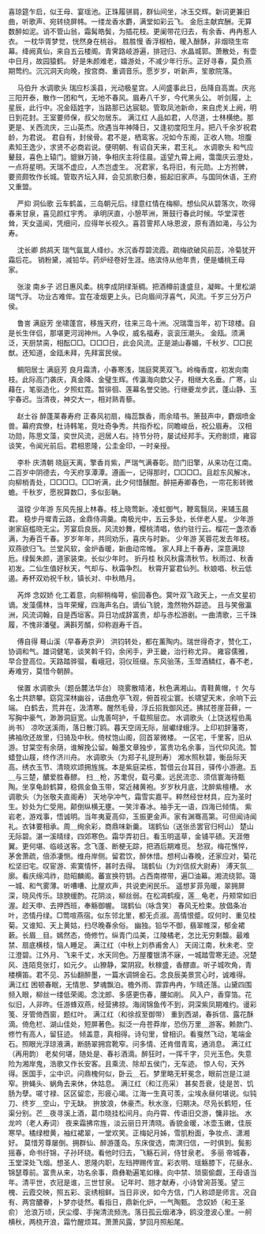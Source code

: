 <!-- { "loadSidebar": true } -->
喜琼筵乍启，似王母、宴瑶池。正珠履骈肩，群仙间坐，冰玉交辉。新词更兼旧曲，听歌声、宛转绕屏帏。一缕龙香水麝，满堂如彩云飞。 
金卮主献宾酬。无算数醉如泥。诮不管山翁，霜髯皓鬓，为插花枝。更阑带花归去，有余香、冉冉惹人衣。 
一枕华胥梦觉，恍然身在桃谷。 
胜胜慢
香浮椒柏，暖入酴酥，非烟晓生帘幕。绛阙真仙，来自五云楼阁。青霁路岐游遍，排冠归、水晶城郭。萧散处，有壶中日月，故园猿鹤。 
好是朱颜难老，嬉游处，不减少年行乐。正好寻春，莫负燕期莺约。沉沉洞天向晚，按宫商、重调音乐。愿岁岁，听新声，笙歌院落。 

　
马伯升
水调歌头
瑞应杉溪县，光动极星宫。人间盛事此日，岳降自高嵩。庆兆三阳开泰，散作一团和气，无地不春风。眉寿八千岁，今代黑头公。 
听剑履，上星辰，此行中。况金瓯姓字，当路那已达宸聪。管取凤池新命，来自虎关上阙，明日到花封。王室要师保，叔父勿居东。 
满江红
人品如君，人尽道，士林横绝。那更是、关西流庆，三山英杰。欣遇当年神降日，又逢初度阳生月。把八千余岁祝君龄，为君说。 
君自有，封侯骨。君不是，栖鸾客。况如今东阁，正收人物。坦腹素知王逸少，求贤不必商岩说。便明朝、有诏自天来，君王礼。 
水调歌头
和气应鼙鼓，喜色上辕门。貔貅万骑，争相庆主将佳晨。遥望九霄上阙，霭霭庆云澄处，一点将星明。天瑞不虚应，人杰岂虚生。 
况君家，名将旧，有元勋。上方拊髀，要资颇牧作长城。管取齐坛入拜，会见凯歌归奏，振起旧家声。与国同休语，王府又重盟。 

　
严抑
洞仙歌
云车鹤盖，三岛朝元后。绿意红情在梅柳。想仙风从碧落次，吹得春来甘泉，喜见颜红宇秀。 
承明厌直，小憩苹洲，箫鼓行春此时候。华堂深苍耸，天女遥闻，凭细问，应得年长视久。喜苕霅邦人咏恩波，原有酒如渑，与公为寿。 

　
沈长卿
鹧鸪天
瑞气氤氲人绛纱。水沉香荐碧流霞。疏梅欲破风前蕊，冷菊犹开霜后花。 
销粉黛，减铅华。药炉经卷好生涯。络滨侍从他年贵，便是蟠桃王母家。 

　
张浚
南乡子
迟日惠风柔。桃李成阴绿渐稠。把酒樽前逢盛旦，凝眸。十里松湖瑞气浮。 
功业古难侔。宜在凌烟更上头。已向眉间浮喜气，风流。千岁三分万户侯。 

　
鲁訔
满庭芳
坐啸蓬宫，移旌天府，往来三岛十洲。况瑞霭当年，初下琼楼。自是长生伴侣，那堪更河润神州。人争叹，威名福寿，衮衮压潮头。 
金瓯。须满泛，天厨禁脔，相酝□□。□□□日，此会风流。正是湖山春媚，千秋岁、□□民猷。还知道，金瓯未拜，先拜富民侯。 

　
鲷阳居士
满庭芳
良月霜清，小春寒浅，瑞庭蓂荚双飞。岭梅香度，初发向南枝。此际高门袭庆，真金降、金璧生辉。传瀛海向歆父子，相继大名垂。广寒，山藉在，笔驱造化，夕照虹霓。暂徘徊、莲幕名誉交驰。行继夔龙步武，蓬山静、玉宇春迟。当清夜，神交大一，相对熟青藜。 

　
赵士谷
醉蓬莱春寿府
正春风初扇，梅蕊飘香，雨余晴书。箫鼓声中，麝烟喷金兽。幕府宾僚，杜诗韩笔，竞吐奇争秀。共指乔松，同瞻峻岳，祝公眉寿。 
汉相功勋，陈思文藻，奕世风流，迥居人右。持节分符，屡试经邦手。天府剧烦，雍容谈笑，令闻光前后。君相恩隆，公圭金印，一时亲授。 

　
李朴
庆清朝
晓庭天离，擎香肖紫，严瑞气满春彰。勋门旧擎，从来功在江南。二百岁中阴德去，今天府享潭潭。遵画一，记得那时，□□□□。且趁东风解冰，向柳梢青处，□□□□。□□听满，此夕何惜醺酣。醉挹寿卿春色，一帘花影转微蟾。千秋岁，愿祝算数□，多似彭聃。 

　
温镗
少年游
东风先报上林春。枝上晓莺新。凌虹御气，鞭鸾翳凤，来辅玉晨君。 
稳步丹墀青云路，金鼎侍凋羹。南极光中，五云多处，长伴老人星。 
少年游
谢家庭槛晓无尘。芳宴启良辰。风流妙舞，樱桃清唱，依约驻行云。榴花一盏浓香满，为寿百千春。岁岁年年，共同劝乐，喜庆与时新。 
少年游
芙蓉花发去年枝。双燕欲归飞。兰堂风软，金炉香暖，新曲动帘帷。 
家人拜上千春寿，深意满琼卮。绿鬓朱颜，道家装束。长似少年时。 
折丹桂
秋风秋露清秋节。秋雨过、秋香初发。二仙生值好秋天，气却与、秋霜争烈。 
秋霄开宴君仙列。秋娘唱、秋云低遏。寿杯双劝祝千秋，镇长对、中秋皓月。 

　
芮烨
念奴娇
化工着意，向柳稍梅萼，偷回春色。蓂叶双飞政天上，一点文星初谪。发藻儒林，当年荣耀，四海声名白。谪仙飞貌，澹然物外踪迹。 
且与笑傲瀛洲，风流词翰，自是西垣客。异日功成辞富贵，却与赤松游剧。一曲清歌，三千珠履，不愧非潘璧。满斟芳醑，仰称遐寿千百。 

　
傅自得
蓦山溪（早春寿京尹）
洪钧转处，都在薰陶内。瑞世得奇才，赞化工，协调和气。雄词健笔，谈笑斡千钧，余闲手，尹王畿，治行称尤异。 
雍容儒雅，早合登高位。天路踏骅骝，看峨冠，羽仪班缀。东风骀荡，玉斝酒鳞红，春不老，寿难穷，莫惜今朝醉。 

　
侯置
水调歌头（题岳麓法华台）
晓雾散晴渚，秋色满湘山。青鞋黄帽，忄欠与名士共跻攀。窈窕深林幽谷，诘曲危亭飞观，俯首视尘寰。长啸望天末，余响下云端。 
白鹤去，荒井在，汲清寒。醒然毛骨，浮丘招我御风还。拂拭苍崖苔藓，一写胸中豪气，渺渺洞庭宽。山鬼善呵护，千载照层峦。 
水调歌头（上饶送程伯禹尚书）
凉吹送溪雨，落日散汀鸥。暮天空阔无际，层巘绿蛾浮。上印初辞藩寄，拂袖欣还故里，归骑及中秋。倚杖饱山阁，回首翠微楼。 
一区宅，千里客，旧从游。甘棠空有余荫，谁解挽公留。翰墨文章独步，富贵功名余事，当代仰风流。暂蜡登山屐，终作济川舟。 
水调歌头（为郑子礼提刑寿）
湘水照秋碧，衡岳际天高。绣衣玉节、清晓欢颂拥旌旄。本是紫庭梁栋，暂借云台耳目，驿传小游遨。五＿与三楚，醲爱胜春醪。 
扫＿枪，苏耄倪，载弓橐。远民流恋、须信寰海待甄陶。坐享龟龄鹤算，稳佩金鱼玉带，常近赭黄袍。岁岁秋月底，沈醉紫檀槽。 
水调歌头（为张敬夫直阁寿）
天地孕冲气，霜雪实嘉平。粹然经世材具，应为圣时生。妙处为仁受用。颠倒纵横无壅。一笑泮春冰。袖手无一语，四海已倾情。 
紫岩老，游戏事，悟诚明。当年夷夏高仰，玉振更金声。家有渊骞高第。可但闻诗闻礼。衣钵要相承。周＿绚余彩，商鼎味新羹。 
瑞鹤仙（送张丞罢官归柯山）
楚山无际碧。湛一溪晴绿，四郊寒色。霜华弄初日。看玉明遥草，金铺平碛。天涯倦翼。更何堪、临岐送客。念飞蓬、断梗无踪，把酒后期难觅。 
愁寂。梅花憔悴，茅舍萧疏，倍添凄恻。维舟岸侧。留君饮，醉休惜。想柯山春晚，还家应对，菊花松坚旧宅。叹宦游、索寞情怀，甚时去得。 
瑞鹤仙（为刘信叔大尉寿）
溥天氛＿廓。看庆绵鸿祚，勋昭麟阁。蕃宣换符钥。占西南襟带，遍□油幕。湘流绕郭。蔼一城、和气雾薄。听嘈嘈、比屋欢声，共说吏闲民乐。 
遥想芗菲凫暖，翠拥屏深，晓风传乐。琼腴缓酌。花阴淡，柳丝弱。在松凋鹤瘦，莲＿龟老，丹颊常如旧渥。趁天申、去押西班，奉觞御幄。 
瑞鹤仙（咏含笑）
春风无检束。放倡条冶叶，恣情丹绿。□莺喧燕宿。似东邻北里，都无贞淑。高情恨蹙。叹何时、重见桂菊。又谁知、天上黄姑，扫尽晚春余俗。 
幽独。铅华不御，翡翠帷深，郁金裙蔌。长眉＿目。嫣然态，倚修竹。纵青门瓜美，江陵橘老，怎比无穷剩馥。最难禁、扇底横枝，恼人睡足。 
满江红（中秋上刘恭甫舍人）
天阔江南，秋未老、空江澄碧。江外月、飞来千丈，水天同色。万屋覆银清不寐，一城踏雪寒无迹。况楚风、连陌竞张灯，如元夕。 
山獠静，棠阴寂。秋稼盛，香醪直。听子城吹角，青楼横笛。君不见、苏仙翻醉墨，一篇水调锵金石。念良辰美景赏心时，诚难得。 
满江红
困顿春眠，无情思、梦魂飘泊。檐外雨、霏霏冉冉，乍晴还落。山黛四围频入眼，柳丝一缕低荣阁。念沈郎、多感更伤春，腰如削。 
风入户，香穿箔。花似旧，人非昨。任游蜂双燕，经营拂掠。海阔锦鱼传不到，洞深紫凤期难约。谩彩笺、牙管倚西窗，题红叶。 
满江红（和徐叔至御带）
重到西湖，春拆信、露花酥滴。倚危栏、湖山佳处，短屏著色。拟泛一舟苍莽岸，恐伤万里＿游客。赖款门、修竹有高人，留狂迹。 
倾盖意，真相得。诗句里，曾相识。看戛然飞动，笔端金石。照眼光浮琼液满，断肠翠拥宫靴窄。问多情、还肯借青鸾，通消息。 
满江红（再用韵）
老矣何堪，随处是、春衫酒滴。醉狂时，一挥千字，贝光玉色。失意险为湘岸鬼，浩歌又作长安客。且乘流、除却五侯门，无车迹。 
惊人句，天外得。医国手，尘中识。问鼎槐何似，卧云＿石。梦里略无轩冕念，眼前岂是江湖窄。拚蝇头、蜗角去来休，休姑息。 
满江红（和江亮采）
甚矣吾衰，徒是苦、饥肠为孽。嗟寸禄、区区留恋，形疲心竭。江海一生真可羡，尘埃永昼何堪说。似钝刀、终岁＿空山，宁无缺。 
拚放浪，休豪杰。秋水涨，归期决。尽凫长鹤短，任渠分别。芒＿夜寻溪上酒，葛巾晓挂松间月。向丹霄、传语旧交游，慵非拙。 
水龙吟（老人寿词）
夜来霜拂帘旌，淡云丽日开清晓。香貌金暖，冰壶玉嫩，佳辰寒早。橘绿橙黄，袖红裙翠，一堂欢笑。正梅妃月姊，雪肌粉面，争妆点、潇湘好。 
莫惜芳尊屡倒。拥群仙、醉游蓬岛。东床俊选，南溟归信，一时俱到。鬓影摇春，命书纡锦，子孙环绕。看他时归去，飞觞石涧，侍甘泉老。 
多丽
帝城春，玉堂深处飞烟。想圣人、恩隆内职，左珰押赐传宣。彩衣明、瑶觞膝下，花昼永、锦瑟尊前。富贵从来，功名余事，鼎彝勒遍笔如椽。向中禁、琐窗偷觑，王母语当年。清平世，衣冠是谁，三世甘泉。 
记年时、翘才献寿，小诗曾涴苔笺。望三槐、云霞交映，照五彩、衮绣相鲜。当日非谀，如今方信，门人称颂是师言。况自有、两宫醲眷，卜梦亦徒然。看指日，鼎新化炉，一气陶甄。 
念奴娇（和王圣俞）
沧浪万顷，厌尘缨、手掬清流频洗。落日孤云烟渚净，鸥没澄波心里。一舸横秋，两桡开浪，霜竹醒烦耳。萧萧风露，梦回月照船尾。 
